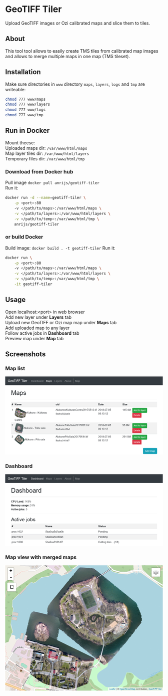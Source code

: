 
# GeoTIFF Tiler
Upload GeoTIFF images or Ozi calibrated maps and slice them to tiles.

## About
This tool tool allows to easily create TMS tiles from calibrated map images and allows to merge multiple maps in one map (TMS tileset).

## Installation
Make sure directories in `www` directory `maps`, `layers`, `logs` and `tmp` are writeable:
``` bash
chmod 777 www/maps
chmod 777 www/layers
chmod 777 www/logs
chmod 777 www/tmp
```

## Run in Docker
Mount theese:  
Uploaded maps dir: `/var/www/html/maps`  
Map layer tiles dir: `/var/www/html/layers`  
Temporary files dir: `/var/www/html/tmp`  

### Download from Docker hub
Pull image `docker pull anrijs/geotiff-tiler`  
Run it:
``` bash
docker run -d --name=geotiff-tiler \
    -p <port>:80
    -v </path/to/maps>:/var/www/html/maps \
    -v </path/to/layers>:/var/www/html/layers \
    -v </path/to/temp>:/var/www/html/tmp \
    anrijs/geotiff-tiler
```
### or build Docker
Build image: `docker build . -t geotiff-tiler`
Run it:
``` bash
docker run \
	-p <port>:80
    -v </path/to/maps>:/var/www/html/maps \
    -v </path/to/layers>:/var/www/html/layers \
    -v </path/to/temp>:/var/www/html/tmp \
    -it geotiff-tiler
```

## Usage
Open localhost:\<port\> in web browser  
Add new layer under **Layers** tab  
Upload new GeoTIFF or Ozi map map under **Maps** tab  
Add uploaded map to any layer  
Follow active jobs in **Dashboard** tab  
Preview map under **Map** tab

## Screenshots
### Map list
![Map list](https://raw.githubusercontent.com/Anrijs/GeoTIFF-Tiler/master/docs/1.png)

### Dashboard
![Dashboard](https://raw.githubusercontent.com/Anrijs/GeoTIFF-Tiler/master/docs/2.png)

### Map view with merged maps
![Map view](https://raw.githubusercontent.com/Anrijs/GeoTIFF-Tiler/master/docs/3.gif)
